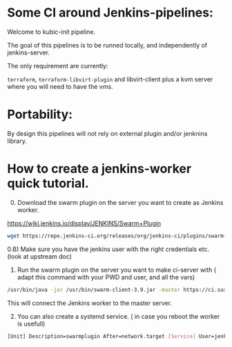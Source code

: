 # Some CI around Jenkins-pipelines:

Welcome to kubic-init pipeline.

The goal of this pipelines is to be runned locally, and  independently of jenkins-server.

The only requirement are currently:

`terraform`, `terraform-libvirt-plugin` and libvirt-client plus a kvm server where you will need to have the vms.

# Portability:

By design this pipelines will not rely on external plugin and/or jenknins library.

# How to create a jenkins-worker quick tutorial.

0) Download the swarm plugin on the server you want to create as Jenkins worker.

https://wiki.jenkins.io/display/JENKINS/Swarm+Plugin

```bash
wget https://repo.jenkins-ci.org/releases/org/jenkins-ci/plugins/swarm-client/3.9/swarm-client-3.9.jar
```

0.B) Make sure you have the jenkins user with the right credentials etc. (look at upstream doc)

1) Run the swarm plugin on the server you want to make ci-server with ( adapt this command with your PWD and user, and all the vars)

```bash
/usr/bin/java -jar /usr/bin/swarm-client-3.9.jar -master https://ci.suse.de/ -disableSslVerification -disableClientsUniqueId -name kubic-ci -description "CI runner used by the kubic" -username containers -password BauBaus -labels kubic-init -executors 3 -mode exclusive -fsroot /home/jenkins/build -deleteExistingClients 
```

This will connect the Jenkins worker to the master server.

2) You can also create a systemd service. ( in case you reboot the worker is usefull)

```bash
[Unit] Description=swarmplugin After=network.target [Service] User=jenkins EnvironmentFile=/etc/sysconfig/swarmplugin ExecStart=/usr/bin/java -Djava.util.logging.config.file=/usr/share/java/logging-swarm-client.properties -jar /usr/share/java/swarm-client-jar-with-dependencies.jar -master https://ci.suse.de/ -username BAUBAU -password BAUPWD -labels BAULABEL -executors 4 -disableSslVerification -name kubic-init -fsroot/home/jenkins/jenkins-build/ Restart=always [Install] WantedBy=multi-user.target
```

